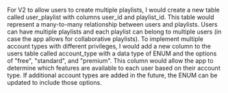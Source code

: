 For V2 to allow users to create multiple playlists, I would create a new table called user_playlist with columns user_id and playlist_id. This table would represent a many-to-many relationship between users and playlists. Users can have multiple playlists and each playlist can belong to multiple users (in case the app allows for collaborative playlists).
To implement multiple account types with different privileges, I would add a new column to the users table called account_type with a data type of ENUM and the options of "free", "standard", and "premium". This column would allow the app to determine which features are available to each user based on their account type. If additional account types are added in the future, the ENUM can be updated to include those options.
